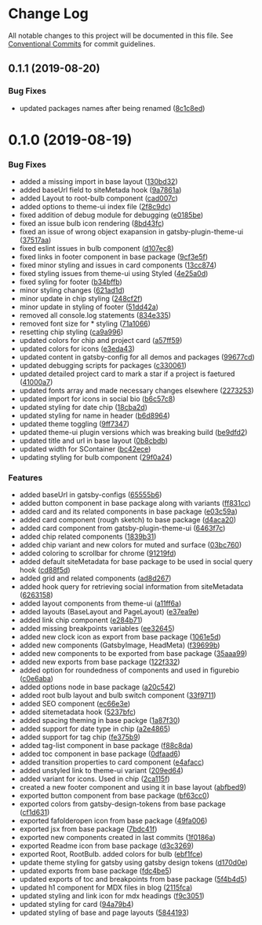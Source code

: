 # Change Log

All notable changes to this project will be documented in this file.
See [Conventional Commits](https://conventionalcommits.org) for commit guidelines.

## 0.1.1 (2019-08-20)

### Bug Fixes

- updated packages names after being renamed ([8c1c8ed](https://github.com/sonapraneeth-a/gatsby-dev-themes/commit/8c1c8ed))

# 0.1.0 (2019-08-19)

### Bug Fixes

- added a missing import in base layout ([130bd32](https://github.com/sonapraneeth-a/gatsby-dev-themes/commit/130bd32))
- added baseUrl field to siteMetada hook ([9a7861a](https://github.com/sonapraneeth-a/gatsby-dev-themes/commit/9a7861a))
- added Layout to root-bulb component ([cad007c](https://github.com/sonapraneeth-a/gatsby-dev-themes/commit/cad007c))
- added options to theme-ui index file ([2f8c9dc](https://github.com/sonapraneeth-a/gatsby-dev-themes/commit/2f8c9dc))
- fixed addition of debug module for debugging ([e0185be](https://github.com/sonapraneeth-a/gatsby-dev-themes/commit/e0185be))
- fixed an issue bulb icon rendering ([8bd43fc](https://github.com/sonapraneeth-a/gatsby-dev-themes/commit/8bd43fc))
- fixed an issue of wrong object exapansion in gatsby-plugin-theme-ui ([37517aa](https://github.com/sonapraneeth-a/gatsby-dev-themes/commit/37517aa))
- fixed eslint issues in bulb component ([d107ec8](https://github.com/sonapraneeth-a/gatsby-dev-themes/commit/d107ec8))
- fixed links in footer component in base package ([9cf3e5f](https://github.com/sonapraneeth-a/gatsby-dev-themes/commit/9cf3e5f))
- fixed minor styling and issues in card components ([13cc874](https://github.com/sonapraneeth-a/gatsby-dev-themes/commit/13cc874))
- fixed styling issues from theme-ui using Styled ([4e25a0d](https://github.com/sonapraneeth-a/gatsby-dev-themes/commit/4e25a0d))
- fixed syling for footer ([b34bffb](https://github.com/sonapraneeth-a/gatsby-dev-themes/commit/b34bffb))
- minor styling changes ([621ad1d](https://github.com/sonapraneeth-a/gatsby-dev-themes/commit/621ad1d))
- minor update in chip styling ([248cf2f](https://github.com/sonapraneeth-a/gatsby-dev-themes/commit/248cf2f))
- minor update in styling of footer ([51dd42a](https://github.com/sonapraneeth-a/gatsby-dev-themes/commit/51dd42a))
- removed all console.log statements ([834e335](https://github.com/sonapraneeth-a/gatsby-dev-themes/commit/834e335))
- removed font size for \* styling ([71a1066](https://github.com/sonapraneeth-a/gatsby-dev-themes/commit/71a1066))
- resetting chip styling ([ca9a996](https://github.com/sonapraneeth-a/gatsby-dev-themes/commit/ca9a996))
- updated colors for chip and project card ([a57ff59](https://github.com/sonapraneeth-a/gatsby-dev-themes/commit/a57ff59))
- updated colors for icons ([e3eda43](https://github.com/sonapraneeth-a/gatsby-dev-themes/commit/e3eda43))
- updated content in gatsby-config for all demos and packages ([99677cd](https://github.com/sonapraneeth-a/gatsby-dev-themes/commit/99677cd))
- updated debugging scripts for packages ([c330061](https://github.com/sonapraneeth-a/gatsby-dev-themes/commit/c330061))
- updated detailed project card to mark a star if a project is faetured ([41000a7](https://github.com/sonapraneeth-a/gatsby-dev-themes/commit/41000a7))
- updated fonts array and made necessary changes elsewhere ([2273253](https://github.com/sonapraneeth-a/gatsby-dev-themes/commit/2273253))
- updated import for icons in social bio ([b6c57c8](https://github.com/sonapraneeth-a/gatsby-dev-themes/commit/b6c57c8))
- updated styling for date chip ([18cba2d](https://github.com/sonapraneeth-a/gatsby-dev-themes/commit/18cba2d))
- updated styling for name in header ([b6d8964](https://github.com/sonapraneeth-a/gatsby-dev-themes/commit/b6d8964))
- updated theme toggling ([9ff7347](https://github.com/sonapraneeth-a/gatsby-dev-themes/commit/9ff7347))
- updated theme-ui plugin versions which was breaking build ([be9dfd2](https://github.com/sonapraneeth-a/gatsby-dev-themes/commit/be9dfd2))
- updated title and url in base layout ([0b8cbdb](https://github.com/sonapraneeth-a/gatsby-dev-themes/commit/0b8cbdb))
- updated width for SContainer ([bc42ece](https://github.com/sonapraneeth-a/gatsby-dev-themes/commit/bc42ece))
- updating styling for bulb component ([29f0a24](https://github.com/sonapraneeth-a/gatsby-dev-themes/commit/29f0a24))

### Features

- added baseUrl in gatsby-configs ([65555b6](https://github.com/sonapraneeth-a/gatsby-dev-themes/commit/65555b6))
- added button component in base package along with variants ([ff831cc](https://github.com/sonapraneeth-a/gatsby-dev-themes/commit/ff831cc))
- added card and its related components in base package ([e03c59a](https://github.com/sonapraneeth-a/gatsby-dev-themes/commit/e03c59a))
- added card component (rough sketch) to base package ([d4aca20](https://github.com/sonapraneeth-a/gatsby-dev-themes/commit/d4aca20))
- added card component from gatsby-plugin-theme-ui ([6463f7c](https://github.com/sonapraneeth-a/gatsby-dev-themes/commit/6463f7c))
- added chip related components ([1839b31](https://github.com/sonapraneeth-a/gatsby-dev-themes/commit/1839b31))
- added chip variant and new colors for muted and surface ([03bc760](https://github.com/sonapraneeth-a/gatsby-dev-themes/commit/03bc760))
- added coloring to scrollbar for chrome ([91219fd](https://github.com/sonapraneeth-a/gatsby-dev-themes/commit/91219fd))
- added default siteMetadata for base package to be used in social query hook ([cd88f5d](https://github.com/sonapraneeth-a/gatsby-dev-themes/commit/cd88f5d))
- added grid and related components ([ad8d267](https://github.com/sonapraneeth-a/gatsby-dev-themes/commit/ad8d267))
- added hook query for retrieving social information from siteMetadata ([6263158](https://github.com/sonapraneeth-a/gatsby-dev-themes/commit/6263158))
- added layout components from theme-ui ([a11ff6a](https://github.com/sonapraneeth-a/gatsby-dev-themes/commit/a11ff6a))
- added layouts (BaseLayout and PageLayout) ([e37ea9e](https://github.com/sonapraneeth-a/gatsby-dev-themes/commit/e37ea9e))
- added link chip component ([e284b71](https://github.com/sonapraneeth-a/gatsby-dev-themes/commit/e284b71))
- added missing breakpoints variables ([ee32645](https://github.com/sonapraneeth-a/gatsby-dev-themes/commit/ee32645))
- added new clock icon as export from base package ([1061e5d](https://github.com/sonapraneeth-a/gatsby-dev-themes/commit/1061e5d))
- added new components (GatsbyImage, HeadMeta) ([f39699b](https://github.com/sonapraneeth-a/gatsby-dev-themes/commit/f39699b))
- added new components to be exported from base package ([35aaa99](https://github.com/sonapraneeth-a/gatsby-dev-themes/commit/35aaa99))
- added new exports from base package ([122f332](https://github.com/sonapraneeth-a/gatsby-dev-themes/commit/122f332))
- added option for roundedness of components and used in figurebio ([c0e6aba](https://github.com/sonapraneeth-a/gatsby-dev-themes/commit/c0e6aba))
- added options node in base package ([a20c542](https://github.com/sonapraneeth-a/gatsby-dev-themes/commit/a20c542))
- added root bulb layout and bulb switch component ([33f9711](https://github.com/sonapraneeth-a/gatsby-dev-themes/commit/33f9711))
- added SEO component ([ec66e3e](https://github.com/sonapraneeth-a/gatsby-dev-themes/commit/ec66e3e))
- added sitemetadata hook ([5237bfc](https://github.com/sonapraneeth-a/gatsby-dev-themes/commit/5237bfc))
- added spacing theming in base packge ([1a87f30](https://github.com/sonapraneeth-a/gatsby-dev-themes/commit/1a87f30))
- added support for date type in chip ([a2e4865](https://github.com/sonapraneeth-a/gatsby-dev-themes/commit/a2e4865))
- added support for tag chip ([fe375b9](https://github.com/sonapraneeth-a/gatsby-dev-themes/commit/fe375b9))
- added tag-list component in base package ([f88c8da](https://github.com/sonapraneeth-a/gatsby-dev-themes/commit/f88c8da))
- added toc component in base package ([0dfaad6](https://github.com/sonapraneeth-a/gatsby-dev-themes/commit/0dfaad6))
- added transition properties to card component ([e4afacc](https://github.com/sonapraneeth-a/gatsby-dev-themes/commit/e4afacc))
- added unstyled link to theme-ui variant ([209ed64](https://github.com/sonapraneeth-a/gatsby-dev-themes/commit/209ed64))
- added variant for icons. Used in chip ([2ca115f](https://github.com/sonapraneeth-a/gatsby-dev-themes/commit/2ca115f))
- created a new footer component and using it in base layout ([abfbed9](https://github.com/sonapraneeth-a/gatsby-dev-themes/commit/abfbed9))
- exported button component from base package ([bf63cc0](https://github.com/sonapraneeth-a/gatsby-dev-themes/commit/bf63cc0))
- exported colors from gatsby-design-tokens from base package ([cf1d631](https://github.com/sonapraneeth-a/gatsby-dev-themes/commit/cf1d631))
- exported fafolderopen icon from base package ([49fa006](https://github.com/sonapraneeth-a/gatsby-dev-themes/commit/49fa006))
- exported jsx from base package ([7bdc41f](https://github.com/sonapraneeth-a/gatsby-dev-themes/commit/7bdc41f))
- exported new components created in last commits ([1f0186a](https://github.com/sonapraneeth-a/gatsby-dev-themes/commit/1f0186a))
- exported Readme icon from base package ([d3c3269](https://github.com/sonapraneeth-a/gatsby-dev-themes/commit/d3c3269))
- exported Root, RootBulb. added colors for bulb ([ebf1fce](https://github.com/sonapraneeth-a/gatsby-dev-themes/commit/ebf1fce))
- update theme styling for gatsby using gatsby design tokens ([d170d0e](https://github.com/sonapraneeth-a/gatsby-dev-themes/commit/d170d0e))
- updated exports from base package ([fdc4be5](https://github.com/sonapraneeth-a/gatsby-dev-themes/commit/fdc4be5))
- updated exports of toc and breakpoints from base package ([5f4b4d5](https://github.com/sonapraneeth-a/gatsby-dev-themes/commit/5f4b4d5))
- updated h1 component for MDX files in blog ([2115fca](https://github.com/sonapraneeth-a/gatsby-dev-themes/commit/2115fca))
- updated styling and link icon for mdx headings ([f9c3051](https://github.com/sonapraneeth-a/gatsby-dev-themes/commit/f9c3051))
- updated styling for card ([94a79b4](https://github.com/sonapraneeth-a/gatsby-dev-themes/commit/94a79b4))
- updated styling of base and page layouts ([5844193](https://github.com/sonapraneeth-a/gatsby-dev-themes/commit/5844193))
